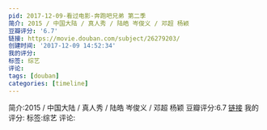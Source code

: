 ```yaml
---
pid: 2017-12-09-看过电影-奔跑吧兄弟 第二季
简介: 2015 / 中国大陆 / 真人秀 / 陆皓 岑俊义 / 邓超 杨颖
豆瓣评分: '6.7'
链接: https://movie.douban.com/subject/26279203/
创建时间: '2017-12-09 14:52:34'
我的评分:
标签: 综艺
评论:
tags: [douban]
categories: [timeline]
---
```

简介:2015 / 中国大陆 / 真人秀 / 陆皓 岑俊义 / 邓超 杨颖
豆瓣评分:6.7
[链接](https://movie.douban.com/subject/26279203/)
我的评分:
标签:综艺
评论:
